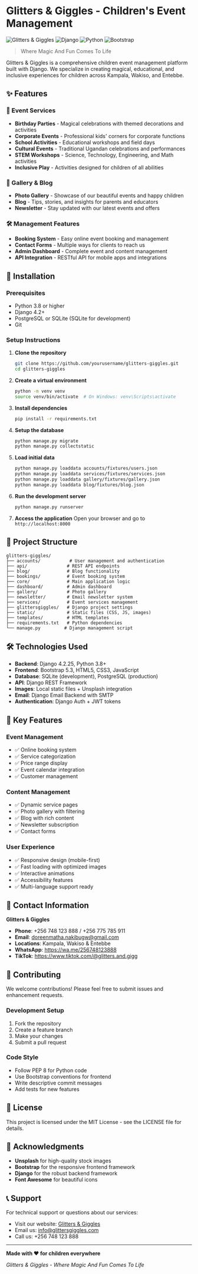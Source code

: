 # Glitters & Giggles - Children's Event Management

![Glitters & Giggles](https://img.shields.io/badge/Status-Active-success)
![Django](https://img.shields.io/badge/Django-4.2.25-blue)
![Python](https://img.shields.io/badge/Python-3.8+-blue)
![Bootstrap](https://img.shields.io/badge/Bootstrap-5.3-purple)

> Where Magic And Fun Comes To Life

Glitters & Giggles is a comprehensive children event management platform built with Django. We specialize in creating magical, educational, and inclusive experiences for children across Kampala, Wakiso, and Entebbe.

## ✨ Features

### 🎉 Event Services
- **Birthday Parties** - Magical celebrations with themed decorations and activities
- **Corporate Events** - Professional kids' corners for corporate functions
- **School Activities** - Educational workshops and field days
- **Cultural Events** - Traditional Ugandan celebrations and performances
- **STEM Workshops** - Science, Technology, Engineering, and Math activities
- **Inclusive Play** - Activities designed for children of all abilities

### 📸 Gallery & Blog
- **Photo Gallery** - Showcase of our beautiful events and happy children
- **Blog** - Tips, stories, and insights for parents and educators
- **Newsletter** - Stay updated with our latest events and offers

### 🛠️ Management Features
- **Booking System** - Easy online event booking and management
- **Contact Forms** - Multiple ways for clients to reach us
- **Admin Dashboard** - Complete event and content management
- **API Integration** - RESTful API for mobile apps and integrations

## 🚀 Installation

### Prerequisites
- Python 3.8 or higher
- Django 4.2+
- PostgreSQL or SQLite (SQLite for development)
- Git

### Setup Instructions

1. **Clone the repository**
   ```bash
   git clone https://github.com/yourusername/glitters-giggles.git
   cd glitters-giggles
   ```

2. **Create a virtual environment**
   ```bash
   python -m venv venv
   source venv/bin/activate  # On Windows: venv\Scripts\activate
   ```

3. **Install dependencies**
   ```bash
   pip install -r requirements.txt
   ```

4. **Setup the database**
   ```bash
   python manage.py migrate
   python manage.py collectstatic
   ```

5. **Load initial data**
   ```bash
   python manage.py loaddata accounts/fixtures/users.json
   python manage.py loaddata services/fixtures/services.json
   python manage.py loaddata gallery/fixtures/gallery.json
   python manage.py loaddata blog/fixtures/blog.json
   ```

6. **Run the development server**
   ```bash
   python manage.py runserver
   ```

7. **Access the application**
   Open your browser and go to `http://localhost:8000`

## 📁 Project Structure

```
glitters-giggles/
├── accounts/           # User management and authentication
├── api/               # REST API endpoints
├── blog/              # Blog functionality
├── bookings/          # Event booking system
├── core/              # Main application logic
├── dashboard/         # Admin dashboard
├── gallery/           # Photo gallery
├── newsletter/        # Email newsletter system
├── services/          # Event services management
├── glittersgiggles/   # Django project settings
├── static/            # Static files (CSS, JS, images)
├── templates/         # HTML templates
├── requirements.txt   # Python dependencies
└── manage.py         # Django management script
```

## 🛠️ Technologies Used

- **Backend**: Django 4.2.25, Python 3.8+
- **Frontend**: Bootstrap 5.3, HTML5, CSS3, JavaScript
- **Database**: SQLite (development), PostgreSQL (production)
- **API**: Django REST Framework
- **Images**: Local static files + Unsplash integration
- **Email**: Django Email Backend with SMTP
- **Authentication**: Django Auth + JWT tokens

## 🎯 Key Features

### Event Management
- ✅ Online booking system
- ✅ Service categorization
- ✅ Price range display
- ✅ Event calendar integration
- ✅ Customer management

### Content Management
- ✅ Dynamic service pages
- ✅ Photo gallery with filtering
- ✅ Blog with rich content
- ✅ Newsletter subscription
- ✅ Contact forms

### User Experience
- ✅ Responsive design (mobile-first)
- ✅ Fast loading with optimized images
- ✅ Interactive animations
- ✅ Accessibility features
- ✅ Multi-language support ready

## 📧 Contact Information

**Glitters & Giggles**
- **Phone**: +256 748 123 888 / +256 775 785 911
- **Email**: doreenmatha.nakibugw@gmail.com
- **Locations**: Kampala, Wakiso & Entebbe
- **WhatsApp**: https://wa.me/256748123888
- **TikTok**: https://www.tiktok.com/@glitters.and.gigg

## 🤝 Contributing

We welcome contributions! Please feel free to submit issues and enhancement requests.

### Development Setup
1. Fork the repository
2. Create a feature branch
3. Make your changes
4. Submit a pull request

### Code Style
- Follow PEP 8 for Python code
- Use Bootstrap conventions for frontend
- Write descriptive commit messages
- Add tests for new features

## 📄 License

This project is licensed under the MIT License - see the LICENSE file for details.

## 🙏 Acknowledgments

- **Unsplash** for high-quality stock images
- **Bootstrap** for the responsive frontend framework
- **Django** for the robust backend framework
- **Font Awesome** for beautiful icons

## 📞 Support

For technical support or questions about our services:
- Visit our website: [Glitters & Giggles](#)
- Email us: info@glittersgiggles.com
- Call us: +256 748 123 888

---

**Made with ❤️ for children everywhere**

*Glitters & Giggles - Where Magic And Fun Comes To Life*